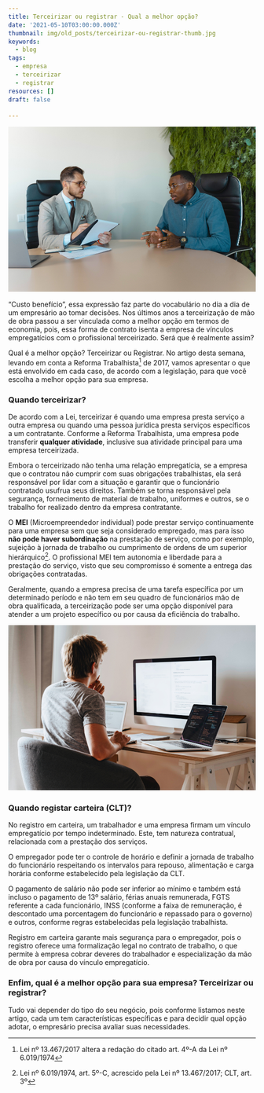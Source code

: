 ```yaml
---
title: Terceirizar ou registrar - Qual a melhor opção?
date: '2021-05-10T03:00:00.000Z'
thumbnail: img/old_posts/terceirizar-ou-registrar-thumb.jpg
keywords:
  - blog
tags:
  - empresa
  - terceirizar
  - registrar
resources: []
draft: false

---
```


![](imgs/001.jpg)

“Custo benefício”, essa expressão faz parte do vocabulário no dia a dia de um empresário ao tomar decisões. Nos últimos anos a terceirização de mão de obra passou a ser vinculada como a melhor opção em termos de economia, pois, essa forma de contrato isenta a empresa de vínculos empregatícios com o profissional terceirizado. Será que é realmente assim?

Qual é a melhor opção? Terceirizar ou Registrar. No artigo desta semana, levando em conta a Reforma Trabalhista[^1] de 2017, vamos apresentar o que está envolvido em cada caso, de acordo com a legislação, para que você escolha a melhor opção para sua empresa.

<!--more--> 

### Quando terceirizar?

De acordo com a Lei, terceirizar é quando uma empresa presta serviço a outra empresa ou quando uma pessoa jurídica presta serviços específicos a um contratante. Conforme a Reforma Trabalhista, uma empresa pode transferir **qualquer atividade**, inclusive sua atividade principal para uma empresa terceirizada.

Embora o terceirizado não tenha uma relação empregatícia, se a empresa que o contratou não cumprir com suas obrigações trabalhistas, ela será responsável por lidar com a situação e garantir que o funcionário contratado usufrua seus direitos. Também se torna responsável pela segurança, fornecimento de material de trabalho, uniformes e outros, se o trabalho for realizado dentro da empresa contratante.

O **MEI** (Microempreendedor individual) pode prestar serviço continuamente para uma empresa sem que seja considerado empregado, mas para isso **não pode haver subordinação** na prestação de serviço, como por exemplo, sujeição à jornada de trabalho ou cumprimento de ordens de um superior hierárquico[^2]. O profissional MEI tem autonomia e liberdade para a prestação do serviço, visto que seu compromisso é somente a entrega das obrigações contratadas.

Geralmente, quando a empresa precisa de uma tarefa específica por um determinado período e não tem em seu quadro de funcionários mão de obra qualificada, a terceirização pode ser uma opção disponível para atender a um projeto específico ou por causa da eficiência do trabalho.

![](imgs/002.jpg)

### Quando registar carteira (CLT)?

No registro em carteira, um trabalhador e uma empresa firmam um vínculo empregatício por tempo indeterminado. Este, tem natureza contratual, relacionada com a prestação dos serviços.

O empregador pode ter o controle de horário e definir a jornada de trabalho do funcionário respeitando os intervalos para repouso, alimentação e carga horária conforme estabelecido pela legislação da CLT.

O pagamento de salário não pode ser inferior ao mínimo e também está incluso o pagamento de 13º salário, férias anuais remunerada, FGTS referente a cada funcionário, INSS (conforme a faixa de remuneração, é descontado uma porcentagem do funcionário e repassado para o governo) e outros, conforme regras estabelecidas pela legislação trabalhista.

Registro em carteira garante mais segurança para o empregador, pois o registro oferece uma formalização legal no contrato de trabalho, o que permite à empresa cobrar deveres do trabalhador e especialização da mão de obra por causa do vínculo empregatício.

### Enfim, qual é a melhor opção para sua empresa? Terceirizar ou registrar?

Tudo vai depender do tipo do seu negócio, pois conforme listamos neste artigo, cada um tem características específicas e para decidir qual opção adotar, o empresário precisa avaliar suas necessidades.

[^1]: Lei nº 13.467/2017 altera a redação do citado art. 4º-A da Lei nº 6.019/1974

[^2]: Lei nº 6.019/1974, art. 5º-C, acrescido pela Lei nº 13.467/2017; CLT, art. 3º